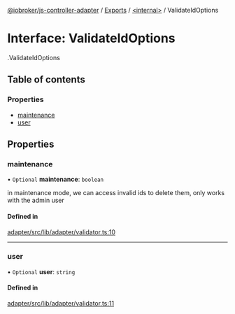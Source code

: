 [@iobroker/js-controller-adapter](../README.md) / [Exports](../modules.md) / [<internal\>](../modules/internal_.md) / ValidateIdOptions

# Interface: ValidateIdOptions

[<internal>](../modules/internal_.md).ValidateIdOptions

## Table of contents

### Properties

- [maintenance](internal_.ValidateIdOptions.md#maintenance)
- [user](internal_.ValidateIdOptions.md#user)

## Properties

### maintenance

• `Optional` **maintenance**: `boolean`

in maintenance mode, we can access invalid ids to delete them, only works with the admin user

#### Defined in

[adapter/src/lib/adapter/validator.ts:10](https://github.com/ioBroker/ioBroker.js-controller/blob/548ee4ea/packages/adapter/src/lib/adapter/validator.ts#L10)

___

### user

• `Optional` **user**: `string`

#### Defined in

[adapter/src/lib/adapter/validator.ts:11](https://github.com/ioBroker/ioBroker.js-controller/blob/548ee4ea/packages/adapter/src/lib/adapter/validator.ts#L11)
